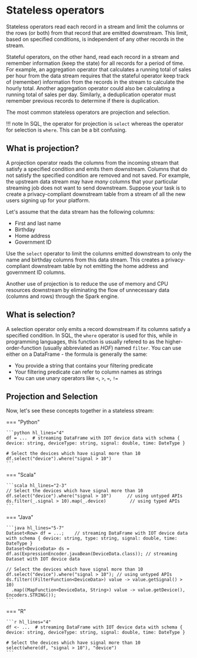 # Stateless operators
<!-- Is this the best way to introduce stateful vs. stateless? The main point is that we don't need to "remember" other records in stateless. -->

Stateless operators read each record in a stream and limit the columns or the rows (or both) from that record that are emitted downstream. This limit, based on specified conditions, is independent of any other records in the stream.

Stateful operators, on the other hand, read each record in a stream and remember information (keep the state) for all records for a period of time. For example, an aggregation operator that calculates a running total of sales per hour from the data stream requires that the stateful operator keep track of (remember) information from the records in the stream to calculate the hourly total. Another aggregation operator could also be calculating a running total of sales per day. Similarly, a deduplication operator must remember previous records to determine if there is duplication.

The most common stateless operators are projection and selection.

!!! note
    In SQL, the operator for projection is `select` whereas the operator for selection is `where`. This can be a bit confusing.

## What is projection?

A projection operator reads the columns from the incoming stream that satisfy a specified condition and emits them downstream. Columns that do not satisfy the specified condition are removed and not saved. For example, the upstream data stream may have _many_ columns that your particular streaming job does not want to send downstream. Suppose your task is to create a privacy-compliant downstream table from a stream of all the new users signing up for your platform.

Let's assume that the data stream has the following columns:

- First and last name
- Birthday
- Home address
- Government ID

Use the `select` operator to limit the columns emitted downstream to only the name and birthday columns from this data stream. This creates a privacy-compliant downstream table by not emitting the home address and government ID columns.

Another use of projection is to reduce the use of memory and CPU resources downstream by eliminating the flow of unnecessary data (columns and rows) through the Spark engine.

## What is selection?

A selection operator only emits a record downstream if its columns satisfy a specified condition. In SQL, the `where` operator is used for this, while in programming languages, this function is usually refered to as the higher-order-function (usually abbreviated as _HOF_) named `filter`. You can use either on a DataFrame - the formula is generally the same:

- You provide a string that contains your filtering predicate
- Your filtering predicate can refer to column names as strings
- You can use unary operators like `<`, `>`, `=`, `!=`

## Projection and Selection

Now, let's see these concepts together in a stateless stream:

=== "Python"

    ```python hl_lines="4"
    df = ...  # streaming DataFrame with IOT device data with schema { device: string, deviceType: string, signal: double, time: DateType }

    # Select the devices which have signal more than 10
    df.select("device").where("signal > 10")
    ```
=== "Scala"

    ```scala hl_lines="2-3"
    // Select the devices which have signal more than 10
    df.select("device").where("signal > 10")      // using untyped APIs
    ds.filter(_.signal > 10).map(_.device)         // using typed APIs
    ```
=== "Java"

    ```java hl_lines="5-7"
    Dataset<Row> df = ...;    // streaming DataFrame with IOT device data with schema { device: string, type: string, signal: double, time: DateType }
    Dataset<DeviceData> ds = df.as(ExpressionEncoder.javaBean(DeviceData.class)); // streaming Dataset with IOT device data

    // Select the devices which have signal more than 10
    df.select("device").where("signal > 10"); // using untyped APIs
    ds.filter((FilterFunction<DeviceData>) value -> value.getSignal() > 10)
      .map((MapFunction<DeviceData, String>) value -> value.getDevice(), Encoders.STRING());
    ```
=== "R"

    ```r hl_lines="4"
    df <- ...  # streaming DataFrame with IOT device data with schema { device: string, deviceType: string, signal: double, time: DateType }

    # Select the devices which have signal more than 10
    select(where(df, "signal > 10"), "device")
    ```
